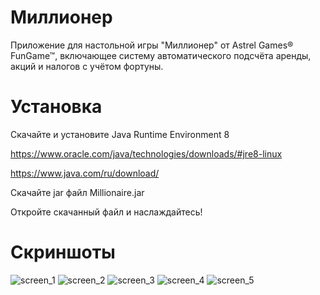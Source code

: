 # Миллионер
Приложение для настольной игры "Миллионер" от Astrel Games® FunGame™, включающее систему автоматического подсчёта аренды, акций и налогов с учётом фортуны.
# Установка
Скачайте и установите Java Runtime Environment 8

https://www.oracle.com/java/technologies/downloads/#jre8-linux

https://www.java.com/ru/download/


Скачайте jar файл Millionaire.jar

Откройте скачанный файл и наслаждайтесь!

# Скриншоты

![screen_1](https://github.com/user-attachments/assets/c8275c45-dbbd-4cec-8d07-a787775587fd)
![screen_2](https://github.com/user-attachments/assets/98868e89-bbcd-4b46-9a03-2bf39e015638)
![screen_3](https://github.com/user-attachments/assets/d72d31c2-7047-442f-8710-dd53b406b914)
![screen_4](https://github.com/user-attachments/assets/1e392097-191e-49e9-8871-38b78938203c)
![screen_5](https://github.com/user-attachments/assets/7ce6212f-895b-42de-a2e8-485d81bee352)
